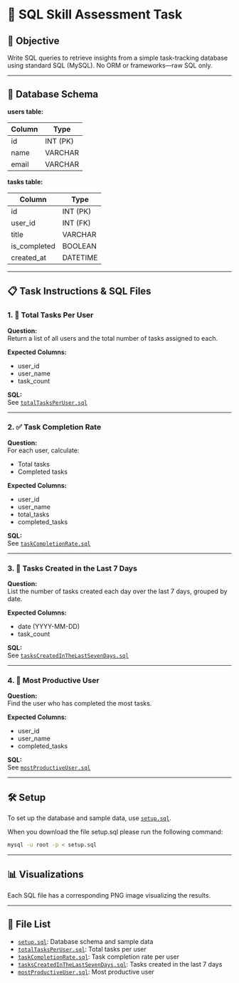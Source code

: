 # 🧠 SQL Skill Assessment Task

## 🎯 Objective

Write SQL queries to retrieve insights from a simple task-tracking database using standard SQL (MySQL). No ORM or frameworks—raw SQL only.

---

## 📂 Database Schema

**users table:**

| Column | Type    |
|--------|---------|
| id     | INT (PK)|
| name   | VARCHAR |
| email  | VARCHAR |

**tasks table:**

| Column      | Type      |
|-------------|-----------|
| id          | INT (PK)  |
| user_id     | INT (FK)  |
| title       | VARCHAR   |
| is_completed| BOOLEAN   |
| created_at  | DATETIME  |

---

## 📋 Task Instructions & SQL Files

### 1. 🧮 Total Tasks Per User

**Question:**  
Return a list of all users and the total number of tasks assigned to each.

**Expected Columns:**  

- user_id  
- user_name  
- task_count  

**SQL:**  
See [`totalTasksPerUser.sql`](totalTasksPerUser.sql)

---

### 2. ✅ Task Completion Rate

**Question:**  
For each user, calculate:

- Total tasks
- Completed tasks

**Expected Columns:**  

- user_id  
- user_name  
- total_tasks  
- completed_tasks  

**SQL:**  
See [`taskCompletionRate.sql`](taskCompletionRate.sql)

---

### 3. 📆 Tasks Created in the Last 7 Days

**Question:**  
List the number of tasks created each day over the last 7 days, grouped by date.

**Expected Columns:**

- date (YYYY-MM-DD)  
- task_count  

**SQL:**  
See [`tasksCreatedInTheLastSevenDays.sql`](tasksCreatedInTheLastSevenDays.sql)

---

### 4. 🌟 Most Productive User

**Question:**  
Find the user who has completed the most tasks.

**Expected Columns:**

- user_id  
- user_name  
- completed_tasks  

**SQL:**  
See [`mostProductiveUser.sql`](mostProductiveUser.sql)

---

## 🛠️ Setup

To set up the database and sample data, use [`setup.sql`](setup.sql).

When you download the file setup.sql please run the following command:

```bash
mysql -u root -p < setup.sql
```

---

## 📊 Visualizations

Each SQL file has a corresponding PNG image visualizing the results.

---

## 📁 File List

- [`setup.sql`](setup.sql): Database schema and sample data
- [`totalTasksPerUser.sql`](totalTasksPerUser.sql): Total tasks per user
- [`taskCompletionRate.sql`](taskCompletionRate.sql): Task completion rate per user
- [`tasksCreatedInTheLastSevenDays.sql`](tasksCreatedInTheLastSevenDays.sql): Tasks created in the last 7 days
- [`mostProductiveUser.sql`](mostProductiveUser.sql): Most productive user
